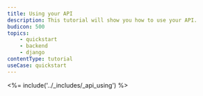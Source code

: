 ```yaml
---
title: Using your API
description: This tutorial will show you how to use your API.
budicon: 500
topics:
    - quickstart
    - backend
    - django
contentType: tutorial
useCase: quickstart
---
```


<%= include('../_includes/_api_using') %> 
